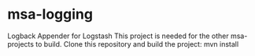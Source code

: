 # msa-logging
Logback Appender for Logstash
This project is needed for the other msa-projects to build. Clone this repository and build the project:
mvn install
